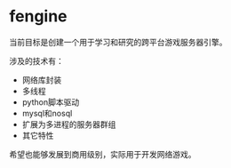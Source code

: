 # fengine
当前目标是创建一个用于学习和研究的跨平台游戏服务器引擎。  

涉及的技术有：  

* 网络库封装
* 多线程
* python脚本驱动
* mysql和nosql
* 扩展为多进程的服务器群组
* 其它特性

希望也能够发展到商用级别，实际用于开发网络游戏。  

